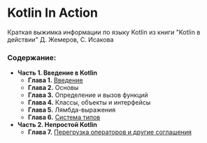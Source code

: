 # Kotlin In Action
Краткая выжимка информации по языку Kotlin из книги "Kotlin в действии" Д. Жемеров, С. Исакова

### Содержание:
- **Часть 1. Введение в Kotlin**
  - **Глава 1.** [Введение](https://github.com/nikchernyakov/doc-kotlin-in-action/blob/master/chapters/chapter-1-introdaction.md#%D0%92%D0%B2%D0%B5%D0%B4%D0%B5%D0%BD%D0%B8%D0%B5)
  - **Глава 2.** Основы
  - **Глава 3.** Определение и вызов функций
  - **Глава 4.** Классы, объекты и интерфейсы
  - **Глава 5.** Лямбда-выражения
  - **Глава 6.** [Система типов](https://github.com/nikchernyakov/doc-kotlin-in-action/blob/master/chapters/chapter-6-types-system.md#%D0%A1%D0%B8%D1%81%D1%82%D0%B5%D0%BC%D0%B0-%D1%82%D0%B8%D0%BF%D0%BE%D0%B2)
- **Часть 2. Непростой Kotlin**
  - **Глава 7.** [Перегрузка операторов и другие соглашения](https://github.com/nikchernyakov/doc-kotlin-in-action/blob/master/chapters/chapter-7-agreements.md#%D0%9F%D0%B5%D1%80%D0%B5%D0%B3%D1%80%D1%83%D0%B7%D0%BA%D0%B0-%D0%BE%D0%BF%D0%B5%D1%80%D0%B0%D1%82%D0%BE%D1%80%D0%BE%D0%B2-%D0%B8-%D0%B4%D1%80%D1%83%D0%B3%D0%B8%D0%B5-%D1%81%D0%BE%D0%B3%D0%BB%D0%B0%D1%88%D0%B5%D0%BD%D0%B8%D1%8F)
